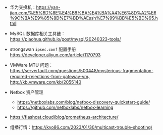 - 华为交换机：<https://yan-jian.com/%E5%8D%8E%E4%B8%BA%E4%BA%A4%E6%8D%A2%E6%9C%BA%E9%85%8D%E7%BD%AEssh%E7%99%BB%E5%BD%95.html>

- MySQL 数据库相关工具链：<https://piaohua.github.io/post/mysql/20240323-tools/>

- strongswan `ipsec.conf` 配置手册 <https://developer.aliyun.com/article/1170793>

- VMWare MTU 问题：<https://serverfault.com/questions/500448/mysterious-fragmentation-required-rejections-from-gateway-vm>、<http://kb.vmware.com/kb/2055140>

- Netbox 资产管理
  - <https://netboxlabs.com/blog/netbox-discovery-quickstart-guide/>
  - <https://github.com/netboxlabs/netbox-learning>

- <https://flashcat.cloud/blog/prometheus-architecture/>

- 组播行情：<https://kyo86.com/2023/01/30/multicast-trouble-shooting/>
